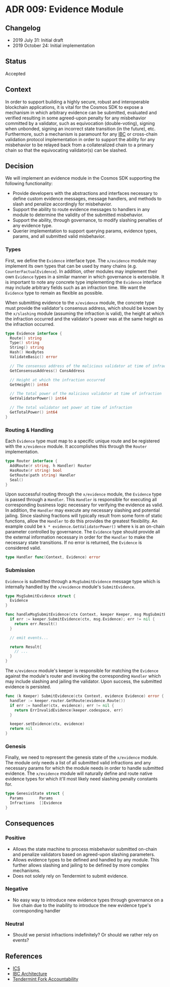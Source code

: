 # ADR 009: Evidence Module

## Changelog

* 2019 July 31: Initial draft
* 2019 October 24: Initial implementation

## Status

Accepted

## Context

In order to support building a highly secure, robust and interoperable blockchain
applications, it is vital for the Cosmos SDK to expose a mechanism in which arbitrary
evidence can be submitted, evaluated and verified resulting in some agreed-upon
penalty for any misbehavior committed by a validator, such as equivocation (double-voting),
signing when unbonded, signing an incorrect state transition (in the future), etc.
Furthermore, such a mechanism is paramount for any
[IBC](https://github.com/cosmos/ics/blob/master/ibc/2_IBC_ARCHITECTURE.md) or
cross-chain validation protocol implementation in order to support the ability
for any misbehavior to be relayed back from a collateralized chain to a primary
chain so that the equivocating validator(s) can be slashed.

## Decision

We will implement an evidence module in the Cosmos SDK supporting the following
functionality:

* Provide developers with the abstractions and interfaces necessary to define
  custom evidence messages, message handlers, and methods to slash and penalize
  accordingly for misbehavior.
* Support the ability to route evidence messages to handlers in any module to
  determine the validity of the submitted misbehavior.
* Support the ability, through governance, to modify slashing penalties of any
  evidence type.
* Querier implementation to support querying params, evidence types, params, and
  all submitted valid misbehavior.

### Types

First, we define the `Evidence` interface type. The `x/evidence` module may implement
its own types that can be used by many chains (e.g. `CounterFactualEvidence`).
In addition, other modules may implement their own `Evidence` types in a similar
manner in which governance is extensible. It is important to note any concrete
type implementing the `Evidence` interface may include arbitrary fields such as
an infraction time. We want the `Evidence` type to remain as flexible as possible.

When submitting evidence to the `x/evidence` module, the concrete type must provide
the validator's consensus address, which should be known by the `x/slashing`
module (assuming the infraction is valid), the height at which the infraction
occurred and the validator's power was at the same height as the infraction occurred.

```go
type Evidence interface {
  Route() string
  Type() string
  String() string
  Hash() HexBytes
  ValidateBasic() error

  // The consensus address of the malicious validator at time of infraction
  GetConsensusAddress() ConsAddress

  // Height at which the infraction occurred
  GetHeight() int64

  // The total power of the malicious validator at time of infraction
  GetValidatorPower() int64

  // The total validator set power at time of infraction
  GetTotalPower() int64
}
```

### Routing & Handling

Each `Evidence` type must map to a specific unique route and be registered with
the `x/evidence` module. It accomplishes this through the `Router` implementation.

```go
type Router interface {
  AddRoute(r string, h Handler) Router
  HasRoute(r string) bool
  GetRoute(path string) Handler
  Seal()
}
```

Upon successful routing through the `x/evidence` module, the `Evidence` type
is passed through a `Handler`. This `Handler` is responsible for executing all
corresponding business logic necessary for verifying the evidence as valid. In
addition, the `Handler` may execute any necessary slashing and potential jailing.
Since slashing fractions will typically result from some form of static functions,
allow the `Handler` to do this provides the greatest flexibility. An example could
be `k * evidence.GetValidatorPower()` where `k` is an on-chain parameter controlled
by governance. The `Evidence` type should provide all the external information
necessary in order for the `Handler` to make the necessary state transitions.
If no error is returned, the `Evidence` is considered valid.

```go
type Handler func(Context, Evidence) error
```

### Submission

`Evidence` is submitted through a `MsgSubmitEvidence` message type which is internally
handled by the `x/evidence` module's `SubmitEvidence`.

```go
type MsgSubmitEvidence struct {
  Evidence
}

func handleMsgSubmitEvidence(ctx Context, keeper Keeper, msg MsgSubmitEvidence) Result {
  if err := keeper.SubmitEvidence(ctx, msg.Evidence); err != nil {
    return err.Result()
  }

  // emit events...

  return Result{
    // ...
  }
}
```

The `x/evidence` module's keeper is responsible for matching the `Evidence` against
the module's router and invoking the corresponding `Handler` which may include
slashing and jailing the validator. Upon success, the submitted evidence is persisted.

```go
func (k Keeper) SubmitEvidence(ctx Context, evidence Evidence) error {
  handler := keeper.router.GetRoute(evidence.Route())
  if err := handler(ctx, evidence); err != nil {
    return ErrInvalidEvidence(keeper.codespace, err)
  }

  keeper.setEvidence(ctx, evidence)
  return nil
}
```

### Genesis

Finally, we need to represent the genesis state of the `x/evidence` module. The
module only needs a list of all submitted valid infractions and any necessary params
for which the module needs in order to handle submitted evidence. The `x/evidence`
module will naturally define and route native evidence types for which it'll most
likely need slashing penalty constants for.

```go
type GenesisState struct {
  Params       Params
  Infractions  []Evidence
}
```

## Consequences

### Positive

* Allows the state machine to process misbehavior submitted on-chain and penalize
  validators based on agreed-upon slashing parameters.
* Allows evidence types to be defined and handled by any module. This further allows
  slashing and jailing to be defined by more complex mechanisms.
* Does not solely rely on Tendermint to submit evidence.

### Negative

* No easy way to introduce new evidence types through governance on a live chain
  due to the inability to introduce the new evidence type's corresponding handler

### Neutral

* Should we persist infractions indefinitely? Or should we rather rely on events?

## References

* [ICS](https://github.com/cosmos/ics)
* [IBC Architecture](https://github.com/cosmos/ics/blob/master/ibc/1_IBC_ARCHITECTURE.md)
* [Tendermint Fork Accountability](https://github.com/tendermint/spec/blob/7b3138e69490f410768d9b1ffc7a17abc23ea397/spec/consensus/fork-accountability.md)

